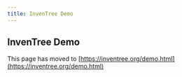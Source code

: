 ```yaml
---
title: InvenTree Demo
---
```


## InvenTree Demo

This page has moved to [https://inventree.org/demo.html](https://inventree.org/demo.html)

